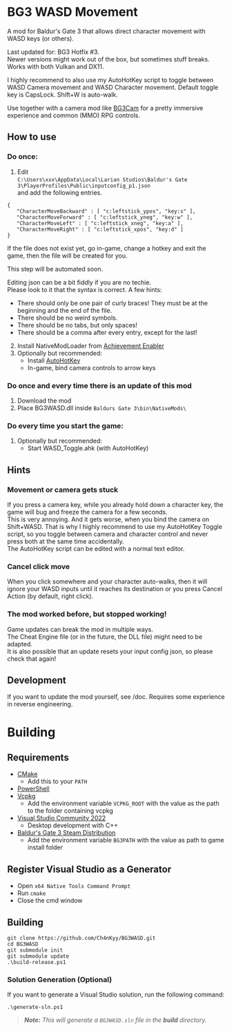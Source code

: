# BG3 WASD Movement

A mod for Baldur's Gate 3 that allows direct character movement with WASD keys (or others).

Last updated for: BG3 Hotfix #3.  
Newer versions might work out of the box, but sometimes stuff breaks.  
Works with both Vulkan and DX11.

I highly recommend to also use my AutoHotKey script to toggle between WASD Camera movement
and WASD Character movement. Default toggle key is CapsLock. Shift+W is auto-walk.

Use together with a camera mod like [BG3Cam](https://github.com/shalzuth/BG3Cam) for a pretty
immersive experience
and common (MMO) RPG controls.

## How to use

### Do once:

1. Edit  
```C:\Users\xxx\AppData\Local\Larian Studios\Baldur's Gate 3\PlayerProfiles\Public\inputconfig_p1.json```  
and add the following entries.  
```
{
   "CharacterMoveBackward" : [ "c:leftstick_ypos", "key:s" ],
   "CharacterMoveForward" : [ "c:leftstick_yneg", "key:w" ],
   "CharacterMoveLeft" : [ "c:leftstick_xneg", "key:a" ],
   "CharacterMoveRight" : [ "c:leftstick_xpos", "key:d" ]
}
```

If the file does not exist yet, go in-game, change a hotkey and exit the game, then the file will be
created for you.

This step will be automated  soon.

Editing json can be a bit fiddly if you are no techie.  
Please look to it that the syntax is correct. A few hints:
 * There should only be one pair of curly braces! They must be at the beginning and the end of the
 file.
 * There should be no weird symbols.
 * There should be no tabs, but only spaces!
 * There should be a comma after every entry, except for the last!

2. Install NativeModLoader from
[Achievement Enabler](https://www.nexusmods.com/baldursgate3/mods/668)
3. Optionally but recommended:
    * Install [AutoHotKey](https://www.autohotkey.com/)
    * In-game, bind camera controls to arrow keys

### Do once and every time there is an update of this mod

1. Download the mod
2. Place BG3WASD.dll inside `Baldurs Gate 3\bin\NativeMods\`

### Do every time you start the game:

1. Optionally but recommended:
    * Start WASD_Toggle.ahk (with AutoHotKey)

## Hints

### Movement or camera gets stuck

If you press a camera key, while you already hold down a character
key, the game will bug and freeze the camera for a few seconds.  
This is very annoying. And it gets worse, when you bind the camera on Shift+WASD.
That is why I highly recommend to use my AutoHotKey Toggle script, so you toggle between camera and
character control and never press both at the
same time accidentally.  
The AutoHotKey script can be edited with a normal text editor.

### Cancel click move

When you click somewhere and your character auto-walks, then it will ignore your WASD inputs until
it reaches its destination or you press Cancel Action (by default, right click).

### The mod worked before, but stopped working!

Game updates can break the mod in multiple ways.  
The Cheat Engine file (or in the future, the DLL file) might need to be adapted.  
It is also possible that an update resets your input config json, so please check that again!

## Development

If you want to update the mod yourself, see /doc.
Requires some experience in reverse engineering.

# Building

## Requirements

- [CMake](https://cmake.org/)
  - Add this to your `PATH`
- [PowerShell](https://github.com/PowerShell/PowerShell/releases/latest)
- [Vcpkg](https://github.com/microsoft/vcpkg)
  - Add the environment variable `VCPKG_ROOT` with the value as the path to the folder containing vcpkg
- [Visual Studio Community 2022](https://visualstudio.microsoft.com/)
  - Desktop development with C++
- [Baldur's Gate 3 Steam Distribution](https://store.steampowered.com/app/1086940/Baldurs_Gate_3/)
  - Add the environment variable `BG3PATH` with the value as path to game install folder
  
## Register Visual Studio as a Generator

- Open `x64 Native Tools Command Prompt`
- Run `cmake`
- Close the cmd window

## Building

```
git clone https://github.com/Ch4nKyy/BG3WASD.git
cd BG3WASD
git submodule init
git submodule update
.\build-release.ps1
```

### Solution Generation (Optional)
If you want to generate a Visual Studio solution, run the following command:
```
.\generate-sln.ps1
```

> ***Note:*** *This will generate a `BG3WASD.sln` file in the **build** directory.*
